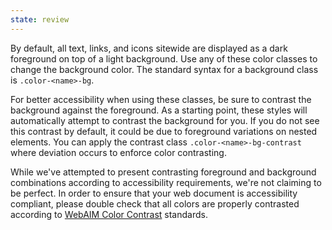```yaml
---
state: review
---
```


By default, all text, links, and icons sitewide are displayed as a dark foreground on top of a light background. Use any of these color classes to change the background color. The standard syntax for a background class is `.color-<name>-bg`.

For better accessibility when using these classes, be sure to contrast the background against the foreground. As a starting point, these styles will automatically attempt to contrast the background for you. If you do not see this contrast by default, it could be due to foreground variations on nested elements. You can apply the contrast class `.color-<name>-bg-contrast` where deviation occurs to enforce color contrasting.

While we've attempted to present contrasting foreground and background combinations according to accessibility requirements, we're not claiming to be perfect. In order to ensure that your web document is accessibility compliant, please double check that all colors are properly contrasted according to [WebAIM Color Contrast](http://webaim.org/resources/contrastchecker) standards.